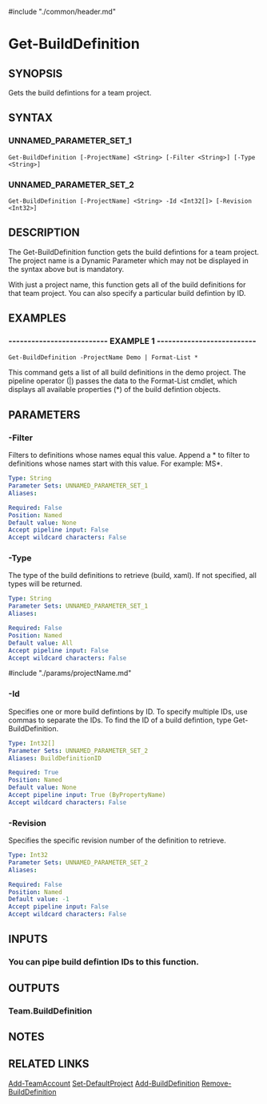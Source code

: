 #include "./common/header.md"

# Get-BuildDefinition

## SYNOPSIS
Gets the build defintions for a team project.

## SYNTAX

### UNNAMED_PARAMETER_SET_1
```
Get-BuildDefinition [-ProjectName] <String> [-Filter <String>] [-Type <String>]
```

### UNNAMED_PARAMETER_SET_2
```
Get-BuildDefinition [-ProjectName] <String> -Id <Int32[]> [-Revision <Int32>]
```

## DESCRIPTION
The Get-BuildDefinition function gets the build defintions for a team
project.
The project name is a Dynamic Parameter which may not be displayed
in the syntax above but is mandatory.

With just a project name, this function gets all of the build definitions
for that team project.
You can also specify a particular build defintion
by ID.

## EXAMPLES

### -------------------------- EXAMPLE 1 --------------------------
```
Get-BuildDefinition -ProjectName Demo | Format-List *
```

This command gets a list of all build definitions in the demo project.
The
pipeline operator (|) passes the data to the Format-List cmdlet, which
displays all available properties (*) of the build defintion objects.

## PARAMETERS

### -Filter
Filters to definitions whose names equal this value.
Append a * to filter to
definitions whose names start with this value.
For example: MS*.

```yaml
Type: String
Parameter Sets: UNNAMED_PARAMETER_SET_1
Aliases: 

Required: False
Position: Named
Default value: None
Accept pipeline input: False
Accept wildcard characters: False
```

### -Type
The type of the build definitions to retrieve (build, xaml).
If not
specified, all types will be returned.

```yaml
Type: String
Parameter Sets: UNNAMED_PARAMETER_SET_1
Aliases: 

Required: False
Position: Named
Default value: All
Accept pipeline input: False
Accept wildcard characters: False
```

#include "./params/projectName.md"

### -Id
Specifies one or more build defintions by ID.
To specify multiple IDs, use
commas to separate the IDs.
To find the ID of a build defintion, type
Get-BuildDefinition.

```yaml
Type: Int32[]
Parameter Sets: UNNAMED_PARAMETER_SET_2
Aliases: BuildDefinitionID

Required: True
Position: Named
Default value: None
Accept pipeline input: True (ByPropertyName)
Accept wildcard characters: False
```

### -Revision
Specifies the specific revision number of the definition to retrieve.

```yaml
Type: Int32
Parameter Sets: UNNAMED_PARAMETER_SET_2
Aliases: 

Required: False
Position: Named
Default value: -1
Accept pipeline input: False
Accept wildcard characters: False
```

## INPUTS

### You can pipe build defintion IDs to this function.

## OUTPUTS

### Team.BuildDefinition

## NOTES

## RELATED LINKS

[Add-TeamAccount](Add-TeamAccount.md)
[Set-DefaultProject](Set-DefaultProject.md)
[Add-BuildDefinition](Add-BuildDefinition.md)
[Remove-BuildDefinition](Remove-BuildDefinition.md)

